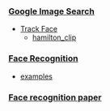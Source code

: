 ### [Google Image Search](https://www.google.com/imghp)
* [Track Face](https://github.com/jumbokh/csu1112-class/blob/main/class/face/track_faces_on_video_realtime.ipynb)
    * [hamilton_clip](https://github.com/jumbokh/csu1112-class/blob/main/class/face/hamilton_clip.mp4)
### [Face Recognition](https://github.com/ageitgey/face_recognition/blob/master/README_Simplified_Chinese.md)
* [examples](https://github.com/ageitgey/face_recognition/tree/master/examples)
### [Face recognition paper](https://paperswithcode.com/task/face-recognition)


